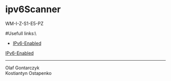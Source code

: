 # ipv6Scanner
WM-I-Z-S1-E5-PZ

#Usefull links:\
<ul>
  <li><a href="https://docs.microsoft.com/en-us/windows/win32/winsock/ipv6-enabled-client-code-2">IPv6-Enabled</a></li>
</ul>
<a href="https://docs.microsoft.com/en-us/windows/win32/winsock/ipv6-enabled-client-code-2">IPv6-Enabled</a>

<hr>
Olaf Gontarczyk<br/>
Kostiantyn Ostapenko</br>
